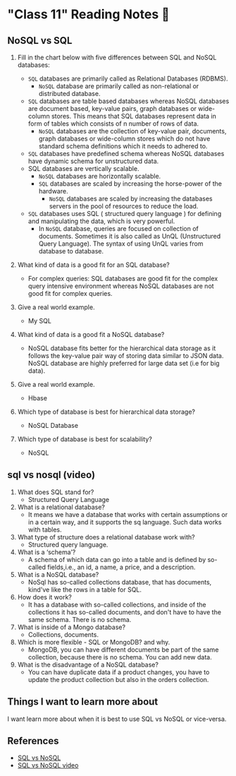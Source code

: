 # "Class 11" Reading Notes 📖

## NoSQL vs SQL

1. Fill in the chart below with five differences between SQL and NoSQL databases:
   - `SQL` databases are primarily called as Relational Databases (RDBMS).  
     - `NoSQL` database are primarily called as non-relational or distributed database.
   - `SQL` databases are table based databases whereas NoSQL databases are document based, key-value pairs, graph databases or wide-column stores. This means that SQL databases represent data in form of tables which consists of n number of rows of data.
     - `NoSQL` databases are the collection of key-value pair, documents, graph databases or wide-column stores which do not have standard schema definitions which it needs to adhered to.
   - `SQL` databases have predefined schema whereas NoSQL databases have dynamic schema for unstructured data.
   - SQL databases are vertically scalable.
     - `NoSQL` databases are horizontally scalable.
     - `SQL` databases are scaled by increasing the horse-power of the hardware.
       - `NoSQL` databases are scaled by increasing the databases servers in the pool of resources to reduce the load.
   - `SQL` databases uses SQL ( structured query language ) for defining and manipulating the data, which is very powerful.
     - In `NoSQL` database, queries are focused on collection of documents. Sometimes it is also called as UnQL (Unstructured Query Language). The syntax of using UnQL varies from database to database.

2. What kind of data is a good fit for an SQL database?
   - For complex queries: SQL databases are good fit for the complex query intensive environment whereas NoSQL databases are not good fit for complex queries.
3. Give a real world example.
   - My SQL
4. What kind of data is a good fit a NoSQL database?
   - NoSQL database fits better for the hierarchical data storage as it follows the key-value pair way of storing data similar to JSON data. NoSQL database are highly preferred for large data set (i.e for big data).
5. Give a real world example.
   - Hbase
6. Which type of database is best for hierarchical data storage?
   - NoSQL Database
7. Which type of database is best for scalability?
   - NoSQL

## sql vs nosql (video)

1. What does SQL stand for?
   - Structured Query Language
2. What is a relational database?
   - It means we have a database that works with certain assumptions or in a certain way, and it supports the sq language. Such data works with tables.
3. What type of structure does a relational database work with?
   - Structured query language.
4. What is a ‘schema’?
   - A schema of which data can go into a table and is defined by so-called fields,i.e., an id, a name, a price, and a description.
5. What is a NoSQL database?
   - NoSql has so-called collections database, that has documents, kind've like the rows in a table for SQL.
6. How does it work?
   - It has a database with so-called collections, and inside of the collections it has so-called documents, and don't have to have the same schema. There is no schema.
7. What is inside of a Mongo database?
   - Collections, documents.
8. Which is more flexible - SQL or MongoDB? and why.
   - MongoDB, you can have different documents be part of the same collection, because there is no schema. You can add new data.
9. What is the disadvantage of a NoSQL database?
   - You can have duplicate data if a product changes, you have to update the product collection but also in the orders collection.

## Things I want to learn more about

I want learn more about when it is best to use SQL vs NoSQL or vice-versa.

## References

- [SQL vs NoSQL](https://www.thegeekstuff.com/2014/01/sql-vs-nosql-db/?utm_source=tuicool)
- [SQL vs NoSQL video](https://www.youtube.com/watch?v=ZS_kXvOeQ5Y)

